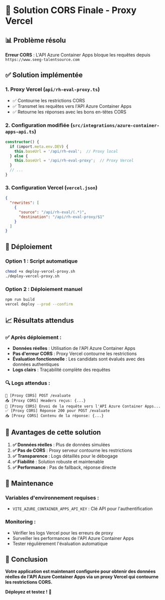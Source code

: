 # 🎯 Solution CORS Finale - Proxy Vercel

## 📊 Problème résolu

**Erreur CORS** : L'API Azure Container Apps bloque les requêtes depuis `https://www.seeg-talentsource.com`

## ✅ Solution implémentée

### 1. **Proxy Vercel** (`api/rh-eval-proxy.ts`)
- ✅ Contourne les restrictions CORS
- ✅ Transmet les requêtes vers l'API Azure Container Apps
- ✅ Retourne les réponses avec les bons en-têtes CORS

### 2. **Configuration modifiée** (`src/integrations/azure-container-apps-api.ts`)
```typescript
constructor() {
  if (import.meta.env.DEV) {
    this.baseUrl = '/api/rh-eval';  // Proxy local
  } else {
    this.baseUrl = '/api/rh-eval-proxy';  // Proxy Vercel
  }
  // ...
}
```

### 3. **Configuration Vercel** (`vercel.json`)
```json
{
  "rewrites": [
    {
      "source": "/api/rh-eval/(.*)",
      "destination": "/api/rh-eval-proxy/$1"
    }
  ]
}
```

## 🚀 Déploiement

### Option 1 : Script automatique
```bash
chmod +x deploy-vercel-proxy.sh
./deploy-vercel-proxy.sh
```

### Option 2 : Déploiement manuel
```bash
npm run build
vercel deploy --prod --confirm
```

## 📈 Résultats attendus

### ✅ **Après déploiement** :
- **Données réelles** : Utilisation de l'API Azure Container Apps
- **Pas d'erreur CORS** : Proxy Vercel contourne les restrictions
- **Évaluation fonctionnelle** : Les candidats sont évalués avec des données authentiques
- **Logs clairs** : Traçabilité complète des requêtes

### 🔍 **Logs attendus** :
```
🔄 [Proxy CORS] POST /evaluate
📤 [Proxy CORS] Headers reçus: {...}
🚀 [Proxy CORS] Envoi de la requête vers l'API Azure Container Apps...
✅ [Proxy CORS] Réponse 200 pour POST /evaluate
📥 [Proxy CORS] Contenu de la réponse: {...}
```

## 🎯 Avantages de cette solution

1. **✅ Données réelles** : Plus de données simulées
2. **✅ Pas de CORS** : Proxy serveur contourne les restrictions
3. **✅ Transparence** : Logs détaillés pour le débogage
4. **✅ Fiabilité** : Solution robuste et maintenable
5. **✅ Performance** : Pas de fallback, réponse directe

## 🔧 Maintenance

### Variables d'environnement requises :
- `VITE_AZURE_CONTAINER_APPS_API_KEY` : Clé API pour l'authentification

### Monitoring :
- Vérifier les logs Vercel pour les erreurs de proxy
- Surveiller les performances de l'API Azure Container Apps
- Tester régulièrement l'évaluation automatique

## 🎉 Conclusion

**Votre application est maintenant configurée pour obtenir des données réelles de l'API Azure Container Apps via un proxy Vercel qui contourne les restrictions CORS.**

**Déployez et testez !** 🚀
